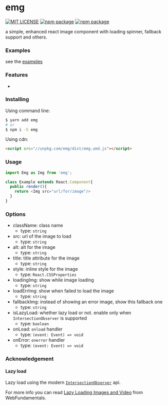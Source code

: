 emg
===

[![MIT LICENSE](https://img.shields.io/github/license/wayou/emg.svg)](./LICENSE)
[![npm package](https://img.shields.io/npm/v/emg.svg)](https://www.npmjs.com/package/emg)
[![npm package](https://img.shields.io/npm/dt/emg.svg)](https://www.npmjs.com/package/emg)


a simple, enhanced react image component with loading spinner, fallback support and others.


### Examples

see the [examples](./examples)


### Features

- 

### Installing

Using command line:

```bash
$ yarn add emg
# or
$ npm i -S emg
```

Using cdn:

```html
<script src="//unpkg.com/emg/dist/emg.umd.js"></script>
```


### Usage

```js
import Emg as Img from 'emg';

class Example extends React.Component{
  public render(){
    return <Img src="url/for/image"/>
  }
}
```


### Options

- className: class name
  - type: `string`
- src: url of the image to load 
  - type: `string`
- alt: alt for the image 
  - type: `string`
- title: title attribute for the image
  - type: `string`
- style: inline style for the image
  - type: `React.CSSProperties`
- loadingImg: show while image loading
  - type: `string`
- loadErrImg: show when failed to load the image
  - type: `string`
- fallbackImg: instead of showing an error image, show this fallback one
  - type: `string`
- isLazyLoad: whether lazy load or not. enable only when `IntersectionObserver` is supported
  - type: `boolean`
- onLoad: `onload` handler
  - type: `(event: Event) => void`
- onError: `onerror` handler
  - type: `(event: Event) => void`



### Acknowledgement

#### Lazy load

Lazy load using the modern [`IntersectionObserver`](https://developers.google.com/web/updates/2016/04/intersectionobserver) api.

For more info you can read [
Lazy Loading Images and Video](https://developers.google.com/web/fundamentals/performance/lazy-loading-guidance/images-and-video/#lazy_loading_images) from WebFundamentals.





